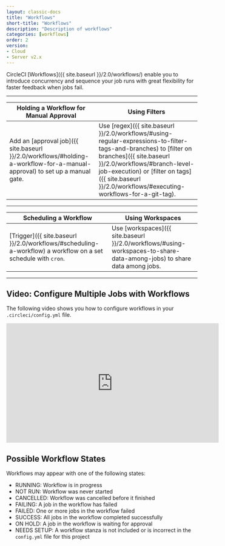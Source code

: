 ```yaml
---
layout: classic-docs
title: "Workflows"
short-title: "Workflows"
description: "Description of workflows"
categories: [workflows]
order: 2
version:
- Cloud
- Server v2.x
---
```

CircleCI [Workflows]({{ site.baseurl }}/2.0/workflows/) enable you to introduce concurrency and sequence your job runs with great flexibility for faster feedback when jobs fail.

<hr>

Holding a Workflow for Manual Approval     |  Using Filters
----------------------------|----------------------
Add an [approval job]({{ site.baseurl }}/2.0/workflows/#holding-a-workflow-for-a-manual-approval) to set up a manual gate. &nbsp;&nbsp;&nbsp;&nbsp; |   Use [regex]({{ site.baseurl }}/2.0/workflows/#using-regular-expressions-to-filter-tags-and-branches) to [filter on branches]({{ site.baseurl }}/2.0/workflows/#branch-level-job-execution) or [filter on tags]({{ site.baseurl }}/2.0/workflows/#executing-workflows-for-a-git-tag).  

<hr>

Scheduling a Workflow | Using Workspaces
------------------------|------------------
[Trigger]({{ site.baseurl }}/2.0/workflows/#scheduling-a-workflow) a workflow on a set schedule with `cron`.&nbsp;&nbsp;&nbsp;&nbsp; |  Use [workspaces]({{ site.baseurl }}/2.0/workflows/#using-workspaces-to-share-data-among-jobs) to share data among jobs.

<hr>


## Video: Configure Multiple Jobs with Workflows

The following video shows you how to configure workflows in your `.circleci/config.yml` file.

<div class="video-wrapper">
<iframe width="560" height="315" src="https://www.youtube.com/embed/3V84yEz6HwA" frameborder="0" allow="autoplay; encrypted-media" allowfullscreen></iframe>
</div>

## Possible Workflow States

Workflows may appear with one of the following states:

- RUNNING: Workflow is in progress
- NOT RUN: Workflow was never started
- CANCELLED: Workflow was cancelled before it finished
- FAILING: A job in the workflow has failed
- FAILED: One or more jobs in the workflow failed
- SUCCESS: All jobs in the workflow completed successfully
- ON HOLD: A job in the workflow is waiting for approval
- NEEDS SETUP: A workflow stanza is not included or is incorrect in the `config.yml` file for this project
